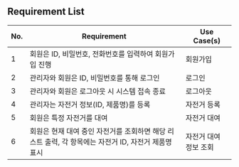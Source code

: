 
## Requirement List

| No. | Requirement | Use Case(s) |
|------|------|------|
|1| 회원은 ID, 비밀번호, 전화번호를 입력하여 회원가입 진행 | 회원가입 |
|2| 관리자와 회원은 ID, 비밀번호를 통해 로그인 | 로그인 |
|3| 관리자와 회원은 로그아웃 시 시스템 접속 종료 | 로그아웃 |
|4| 관리자는 자전거 정보(ID, 제품명)를 등록| 자전거 등록 |
|5| 회원은 특정 자전거를 대여 | 자전거 대여 |
|6| 회원은 현재 대여 중인 자전거를 조회하면 해당 리스트 출력, 각 항목에는 자전거 ID, 자전거 제품명 표시 | 자전거 대여 정보 조회 |